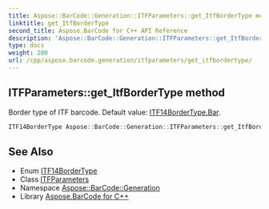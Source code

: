```yaml
---
title: Aspose::BarCode::Generation::ITFParameters::get_ItfBorderType method
linktitle: get_ItfBorderType
second_title: Aspose.BarCode for C++ API Reference
description: 'Aspose::BarCode::Generation::ITFParameters::get_ItfBorderType method. Border type of ITF barcode. Default value: ITF14BorderType.Bar in C++.'
type: docs
weight: 200
url: /cpp/aspose.barcode.generation/itfparameters/get_itfbordertype/
---
```

## ITFParameters::get_ItfBorderType method


Border type of ITF barcode. Default value: [ITF14BorderType.Bar](../../itf14bordertype/).

```cpp
ITF14BorderType Aspose::BarCode::Generation::ITFParameters::get_ItfBorderType() const
```

## See Also

* Enum [ITF14BorderType](../../itf14bordertype/)
* Class [ITFParameters](../)
* Namespace [Aspose::BarCode::Generation](../../)
* Library [Aspose.BarCode for C++](../../../)
